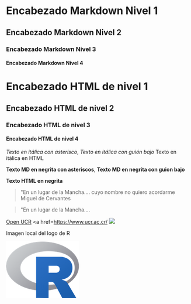 # Encabezado Markdown Nivel 1
## Encabezado Markdown Nivel 2
### Encabezado Markdown Nivel 3
#### Encabezado Markdown Nivel 4

<h1>Encabezado HTML de nivel 1 </h1>
<h2>Encabezado HTML de nivel 2 </h2>
<h3>Encabezado HTML de nivel 3 </h3>
<h4>Encabezado HTML de nivel 4 </h4>

*Texto en itálica con asterisco*, _Texto en itálica con guión bajo_
<en> Texto en itálica en HTML</en>

**Texto MD en negrita con asteriscos**, __Texto MD en negrita con guion bajo__
  
<strong>Texto HTML en negrita </strong>
  
  >"En un lugar de la Mancha.... 
  >cuyo nombre no quiero acordarme
  Miguel de Cervantes 
    
  <blockquote>"En un lugar de la Mancha....  </blockquote
  
  [Open UCR](https://www.ucr.ac.cr/) 
  <a href=https://www.ucr.ac.cr/ 
![](https://www.r-project.org/)

Imagen local del logo de R  

![](Rlogo.png)
